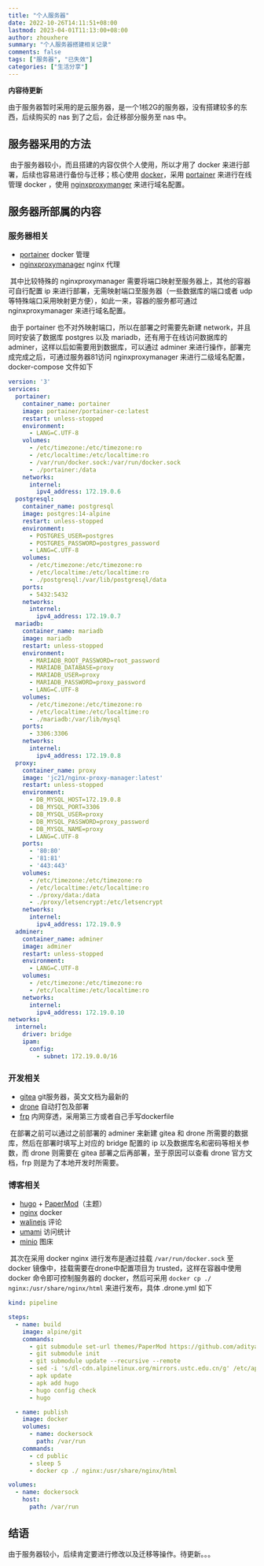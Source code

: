```yaml
---
title: "个人服务器"
date: 2022-10-26T14:11:51+08:00
lastmod: 2023-04-01T11:13:00+08:00
author: zhouxhere
summary: "个人服务器搭建相关记录" 
comments: false
tags: ["服务器", "已失效"]
categories: ["生活分享"]
---
```


**内容待更新**

<!--more-->

​		由于服务器暂时采用的是云服务器，是一个1核2G的服务器，没有搭建较多的东西，后续购买的 nas 到了之后，会迁移部分服务至 nas 中。

## 服务器采用的方法

​		由于服务器较小，而且搭建的内容仅供个人使用，所以才用了 docker 来进行部署，后续也容易进行备份与迁移；核心使用 [docker](https://docs.docker.com/engine/install/)，采用 [portainer](https://docs.portainer.io/start/install) 来进行在线管理 docker ，使用 [nginxproxymanger](https://nginxproxymanager.com/guide/#quick-setup) 来进行域名配置。

## 服务器所部属的内容

### 服务器相关

- [portainer](https://docs.portainer.io/start/install) docker 管理
- [nginxproxymanager](https://nginxproxymanager.com/guide/#quick-setup) nginx 代理

​		其中比较特殊的 nginxproxymanager 需要将端口映射至服务器上，其他的容器可自行配置 ip 来进行部署，无需映射端口至服务器（一些数据库的端口或者 udp 等特殊端口采用映射更方便），如此一来，容器的服务都可通过 nginxproxymanager 来进行域名配置。

​		由于 portainer 也不对外映射端口，所以在部署之时需要先新建 network，并且同时安装了数据库 postgres 以及 mariadb，还有用于在线访问数据库的 adminer，这样以后如需要用到数据库，可以通过 adminer 来进行操作，部署完成完成之后，可通过服务器81访问 nginxproxymanager 来进行二级域名配置，docker-compose 文件如下

```yaml
version: '3'
services:
  portainer:
    container_name: portainer
    image: portainer/portainer-ce:latest
    restart: unless-stopped
    environment:
      - LANG=C.UTF-8
    volumes:
      - /etc/timezone:/etc/timezone:ro
      - /etc/localtime:/etc/localtime:ro
      - /var/run/docker.sock:/var/run/docker.sock
      - ./portainer:/data
    networks:
      internel:
        ipv4_address: 172.19.0.6
  postgresql:
    container_name: postgresql
    image: postgres:14-alpine
    restart: unless-stopped
    environment:
      - POSTGRES_USER=postgres
      - POSTGRES_PASSWORD=postgres_password
      - LANG=C.UTF-8
    volumes:
      - /etc/timezone:/etc/timezone:ro
      - /etc/localtime:/etc/localtime:ro
      - ./postgresql:/var/lib/postgresql/data
    ports:
      - 5432:5432
    networks:
      internel:
        ipv4_address: 172.19.0.7
  mariadb:
    container_name: mariadb
    image: mariadb
    restart: unless-stopped
    environment:
      - MARIADB_ROOT_PASSWORD=root_password
      - MARIADB_DATABASE=proxy
      - MARIADB_USER=proxy
      - MARIADB_PASSWORD=proxy_password
      - LANG=C.UTF-8
    volumes:
      - /etc/timezone:/etc/timezone:ro
      - /etc/localtime:/etc/localtime:ro
      - ./mariadb:/var/lib/mysql
    ports:
      - 3306:3306
    networks:
      internel:
        ipv4_address: 172.19.0.8
  proxy:
    container_name: proxy
    image: 'jc21/nginx-proxy-manager:latest'
    restart: unless-stopped
    environment:
      - DB_MYSQL_HOST=172.19.0.8
      - DB_MYSQL_PORT=3306
      - DB_MYSQL_USER=proxy
      - DB_MYSQL_PASSWORD=proxy_password
      - DB_MYSQL_NAME=proxy
      - LANG=C.UTF-8
    ports:
      - '80:80'
      - '81:81'
      - '443:443'
    volumes:
      - /etc/timezone:/etc/timezone:ro
      - /etc/localtime:/etc/localtime:ro
      - ./proxy/data:/data
      - ./proxy/letsencrypt:/etc/letsencrypt
    networks:
      internel:
        ipv4_address: 172.19.0.9
  adminer:
    container_name: adminer
    image: adminer
    restart: unless-stopped
    environment:
      - LANG=C.UTF-8
    volumes:
      - /etc/timezone:/etc/timezone:ro
      - /etc/localtime:/etc/localtime:ro
    networks:
      internel:
        ipv4_address: 172.19.0.10
networks:
  internel:
    driver: bridge
    ipam:
      config:
        - subnet: 172.19.0.0/16
```

### 开发相关

- [gitea](https://docs.gitea.io/en-us/install-with-docker/) git服务器，英文文档为最新的
- [drone](https://docs.drone.io/) 自动打包及部署
- [frp](https://gofrp.org/docs/) 内网穿透，采用第三方或者自己手写dockerfile

​		在部署之前可以通过之前部署的 adminer 来新建 gitea 和 drone 所需要的数据库，然后在部署时填写上对应的 bridge 配置的 ip 以及数据库名和密码等相关参数，而 drone 则需要在 gitea 部署之后再部署，至于原因可以查看 drone 官方文档，frp 则是为了本地开发时所需要。

### 博客相关

- [hugo](https://gohugo.io/documentation/) + [PaperMod](https://github.com/adityatelange/hugo-PaperMod)（主题）
- [nginx](https://hub.docker.com/_/nginx/) docker
- [walinejs](https://waline.js.org/guide/get-started.html) 评论
- [umami](https://umami.is/docs/getting-started) 访问统计
- [minio](https://min.io/docs/minio/container/index.html) 图床

​		其次在采用 docker nginx 进行发布是通过挂载 `/var/run/docker.sock` 至 docker 镜像中，挂载需要在drone中配置项目为 trusted，这样在容器中使用 docker 命令即可控制服务器的 docker，然后可采用 `docker cp ./ nginx:/usr/share/nginx/html` 来进行发布，具体 .drone.yml 如下

```yaml
kind: pipeline

steps:
  - name: build
    image: alpine/git
    commands:
      - git submodule set-url themes/PaperMod https://github.com/adityatelange/hugo-PaperMod.git
      - git submodule init
      - git submodule update --recursive --remote
      - sed -i 's/dl-cdn.alpinelinux.org/mirrors.ustc.edu.cn/g' /etc/apk/repositories
      - apk update
      - apk add hugo
      - hugo config check
      - hugo

  - name: publish
    image: docker
    volumes:
      - name: dockersock
        path: /var/run
    commands:
      - cd public
      - sleep 5
      - docker cp ./ nginx:/usr/share/nginx/html

volumes:
  - name: dockersock
    host:
      path: /var/run

```

## 结语

由于服务器较小，后续肯定要进行修改以及迁移等操作。待更新。。。
